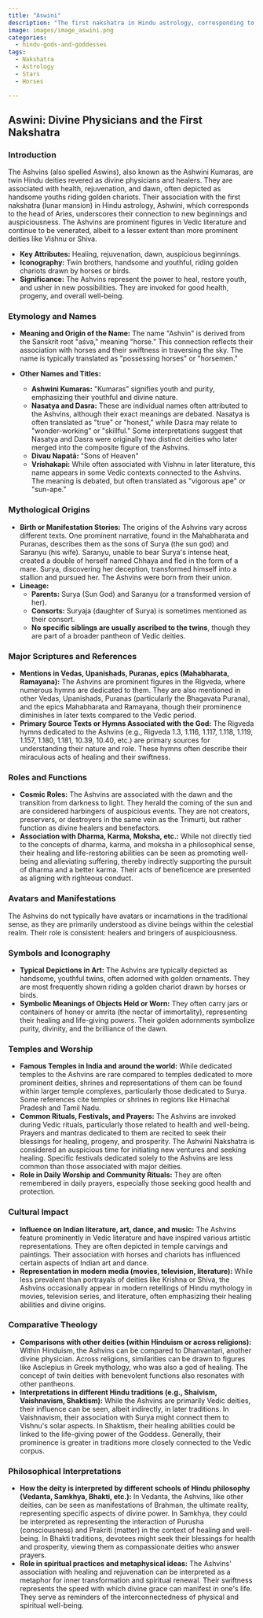 ```yaml
---
title: "Aswini"
description: "The first nakshatra in Hindu astrology, corresponding to the head of Aries, named after 'harnessing horses'."
image: images/image_aswini.png
categories:
  - hindu-gods-and-goddesses
tags:
  - Nakshatra
  - Astrology
  - Stars
  - Horses

---
```


## Aswini: Divine Physicians and the First Nakshatra

### Introduction

The Ashvins (also spelled Aswins), also known as the Ashwini Kumaras, are twin Hindu deities revered as divine physicians and healers. They are associated with health, rejuvenation, and dawn, often depicted as handsome youths riding golden chariots. Their association with the first nakshatra (lunar mansion) in Hindu astrology, Ashwini, which corresponds to the head of Aries, underscores their connection to new beginnings and auspiciousness. The Ashvins are prominent figures in Vedic literature and continue to be venerated, albeit to a lesser extent than more prominent deities like Vishnu or Shiva.

*   **Key Attributes:** Healing, rejuvenation, dawn, auspicious beginnings.
*   **Iconography:** Twin brothers, handsome and youthful, riding golden chariots drawn by horses or birds.
*   **Significance:** The Ashvins represent the power to heal, restore youth, and usher in new possibilities. They are invoked for good health, progeny, and overall well-being.

###  Etymology and Names

*   **Meaning and Origin of the Name:** The name "Ashvin" is derived from the Sanskrit root "aśva," meaning "horse." This connection reflects their association with horses and their swiftness in traversing the sky. The name is typically translated as "possessing horses" or "horsemen."

*   **Other Names and Titles:**
    *   **Ashwini Kumaras:** "Kumaras" signifies youth and purity, emphasizing their youthful and divine nature.
    *   **Nasatya and Dasra:** These are individual names often attributed to the Ashvins, although their exact meanings are debated. Nasatya is often translated as "true" or "honest," while Dasra may relate to "wonder-working" or "skillful." Some interpretations suggest that Nasatya and Dasra were originally two distinct deities who later merged into the composite figure of the Ashvins.
    *   **Divau Napatā:** "Sons of Heaven"
    *   **Vrishakapi:** While often associated with Vishnu in later literature, this name appears in some Vedic contexts connected to the Ashvins. The meaning is debated, but often translated as "vigorous ape" or "sun-ape."

###  Mythological Origins

*   **Birth or Manifestation Stories:** The origins of the Ashvins vary across different texts. One prominent narrative, found in the Mahabharata and Puranas, describes them as the sons of Surya (the sun god) and Saranyu (his wife). Saranyu, unable to bear Surya's intense heat, created a double of herself named Chhaya and fled in the form of a mare. Surya, discovering her deception, transformed himself into a stallion and pursued her. The Ashvins were born from their union.
*   **Lineage:**
    *   **Parents:** Surya (Sun God) and Saranyu (or a transformed version of her).
    *   **Consorts:** Suryaja (daughter of Surya) is sometimes mentioned as their consort.
    *   **No specific siblings are usually ascribed to the twins**, though they are part of a broader pantheon of Vedic deities.

###  Major Scriptures and References

*   **Mentions in Vedas, Upanishads, Puranas, epics (Mahabharata, Ramayana):** The Ashvins are prominent figures in the Rigveda, where numerous hymns are dedicated to them. They are also mentioned in other Vedas, Upanishads, Puranas (particularly the Bhagavata Purana), and the epics Mahabharata and Ramayana, though their prominence diminishes in later texts compared to the Vedic period.
*   **Primary Source Texts or Hymns Associated with the God:** The Rigveda hymns dedicated to the Ashvins (e.g., Rigveda 1.3, 1.116, 1.117, 1.118, 1.119, 1.157, 1.180, 1.181, 10.39, 10.40, etc.) are primary sources for understanding their nature and role. These hymns often describe their miraculous acts of healing and their swiftness.

###  Roles and Functions

*   **Cosmic Roles:** The Ashvins are associated with the dawn and the transition from darkness to light. They herald the coming of the sun and are considered harbingers of auspicious events. They are not creators, preservers, or destroyers in the same vein as the Trimurti, but rather function as divine healers and benefactors.
*   **Association with Dharma, Karma, Moksha, etc.:** While not directly tied to the concepts of dharma, karma, and moksha in a philosophical sense, their healing and life-restoring abilities can be seen as promoting well-being and alleviating suffering, thereby indirectly supporting the pursuit of dharma and a better karma. Their acts of beneficence are presented as aligning with righteous conduct.

###  Avatars and Manifestations

The Ashvins do not typically have avatars or incarnations in the traditional sense, as they are primarily understood as divine beings within the celestial realm. Their role is consistent: healers and bringers of auspiciousness.

###  Symbols and Iconography

*   **Typical Depictions in Art:** The Ashvins are typically depicted as handsome, youthful twins, often adorned with golden ornaments. They are most frequently shown riding a golden chariot drawn by horses or birds.
*   **Symbolic Meanings of Objects Held or Worn:** They often carry jars or containers of honey or amrita (the nectar of immortality), representing their healing and life-giving powers. Their golden adornments symbolize purity, divinity, and the brilliance of the dawn.

###  Temples and Worship

*   **Famous Temples in India and around the world:** While dedicated temples to the Ashvins are rare compared to temples dedicated to more prominent deities, shrines and representations of them can be found within larger temple complexes, particularly those dedicated to Surya. Some references cite temples or shrines in regions like Himachal Pradesh and Tamil Nadu.
*   **Common Rituals, Festivals, and Prayers:** The Ashvins are invoked during Vedic rituals, particularly those related to health and well-being. Prayers and mantras dedicated to them are recited to seek their blessings for healing, progeny, and prosperity. The Ashwini Nakshatra is considered an auspicious time for initiating new ventures and seeking healing. Specific festivals dedicated solely to the Ashvins are less common than those associated with major deities.
*   **Role in Daily Worship and Community Rituals:** They are often remembered in daily prayers, especially those seeking good health and protection.

###  Cultural Impact

*   **Influence on Indian literature, art, dance, and music:** The Ashvins feature prominently in Vedic literature and have inspired various artistic representations. They are often depicted in temple carvings and paintings. Their association with horses and chariots has influenced certain aspects of Indian art and dance.
*   **Representation in modern media (movies, television, literature):** While less prevalent than portrayals of deities like Krishna or Shiva, the Ashvins occasionally appear in modern retellings of Hindu mythology in movies, television series, and literature, often emphasizing their healing abilities and divine origins.

###  Comparative Theology

*   **Comparisons with other deities (within Hinduism or across religions):** Within Hinduism, the Ashvins can be compared to Dhanvantari, another divine physician. Across religions, similarities can be drawn to figures like Asclepius in Greek mythology, who was also a god of healing. The concept of twin deities with benevolent functions also resonates with other pantheons.
*   **Interpretations in different Hindu traditions (e.g., Shaivism, Vaishnavism, Shaktism):** While the Ashvins are primarily Vedic deities, their influence can be seen, albeit indirectly, in later traditions. In Vaishnavism, their association with Surya might connect them to Vishnu's solar aspects. In Shaktism, their healing abilities could be linked to the life-giving power of the Goddess. Generally, their prominence is greater in traditions more closely connected to the Vedic corpus.

###  Philosophical Interpretations

*   **How the deity is interpreted by different schools of Hindu philosophy (Vedanta, Samkhya, Bhakti, etc.):** In Vedanta, the Ashvins, like other deities, can be seen as manifestations of Brahman, the ultimate reality, representing specific aspects of divine power. In Samkhya, they could be interpreted as representing the interaction of Purusha (consciousness) and Prakriti (matter) in the context of healing and well-being. In Bhakti traditions, devotees might seek their blessings for health and prosperity, viewing them as compassionate deities who answer prayers.
*   **Role in spiritual practices and metaphysical ideas:** The Ashvins' association with healing and rejuvenation can be interpreted as a metaphor for inner transformation and spiritual renewal. Their swiftness represents the speed with which divine grace can manifest in one's life. They serve as reminders of the interconnectedness of physical and spiritual well-being.


